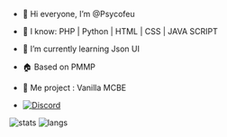 - 👋 Hi everyone, I’m @Psycofeu
- 👀 I know: PHP | Python | HTML | CSS | JAVA SCRIPT
- 🌱 I’m currently learning Json UI
- 🏠 Based on PMMP
- 🚧 Me project : Vanilla MCBE

- [![Discord](https://img.shields.io/discord/1216200805988827267?label=Discord&logo=discord&color=blue)](https://discord.gg/vanillamcbe)

![stats](https://github-readme-stats.vercel.app/api?username=psycofeu&hide_title=false&hide_rank=false&show_icons=true&include_all_commits=true&count_private=true&disable_animations=false&theme=dracula&locale=en&hide_border=false)
![langs](https://github-readme-stats.vercel.app/api/top-langs?username=psycofeu&locale=en&hide_title=false&layout=compact&card_width=320&langs_count=5&theme=dracula&hide_border=false)
